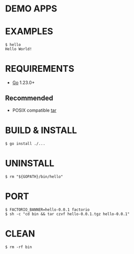 # DEMO APPS

# EXAMPLES

```console
$ hello
Hello World!
```

# REQUIREMENTS

* [Go](https://golang.org/) 1.23.0+

## Recommended

* POSIX compatible [tar](https://pubs.opengroup.org/onlinepubs/7908799/xcu/tar.html)

# BUILD & INSTALL

```console
$ go install ./...
```

# UNINSTALL

```console
$ rm "${GOPATH}/bin/hello"
```

# PORT

```console
$ FACTORIO_BANNER=hello-0.0.1 factorio
$ sh -c "cd bin && tar czvf hello-0.0.1.tgz hello-0.0.1"
```

# CLEAN

```console
$ rm -rf bin
```
